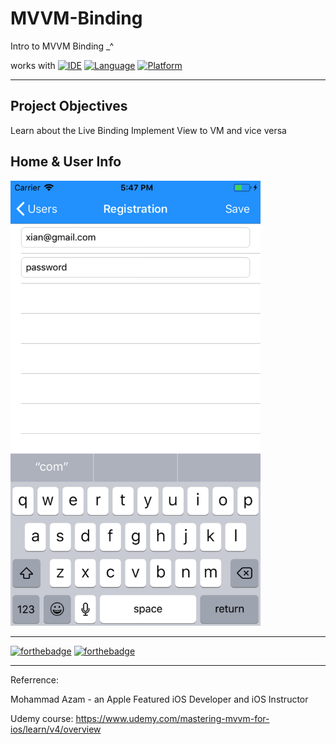 # MVVM-Binding
Intro to MVVM Binding _^


works with
[![IDE](https://img.shields.io/badge/Xcode-9-blue.svg)](https://developer.apple.com/xcode/)
[![Language](https://img.shields.io/badge/swift-4-orange.svg)](https://swift.org)
[![Platform](https://img.shields.io/badge/platform-iOS%2011-green.svg)](https://developer.apple.com/ios/)

------

## Project Objectives

Learn about the Live Binding
Implement View to VM and vice versa

## Home & User Info

<img src="https://github.com/Yuweh/MVVM-Binding/blob/master/Simulator%20Screen%20Shot%20-%20iPhone%208%20-%202018-05-17%20at%2017.47.45.png" width="400"> 



------

[![forthebadge](http://forthebadge.com/images/badges/made-with-swift.svg)](http://forthebadge.com) [![forthebadge](http://forthebadge.com/images/badges/built-with-love.svg)](http://forthebadge.com)

-----

Referrence:

Mohammad Azam - an Apple Featured iOS Developer and iOS Instructor 

Udemy course: https://www.udemy.com/mastering-mvvm-for-ios/learn/v4/overview
